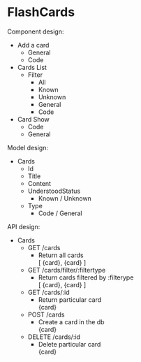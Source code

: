 FlashCards
==========

Component design:
- Add a card
  - General
  - Code
- Cards List 
  - Filter
    - All
    - Known
    - Unknown
    - General
    - Code
- Card Show
  - Code
  - General

Model design:
- Cards
  - Id
  - Title
  - Content
  - UnderstoodStatus
    - Known / Unknown
  - Type
    - Code / General
    
API design:
- Cards  
  - GET /cards  
    - Return all cards  
      [ {card}, {card} ]  
  - GET /cards/filter/:filtertype  
    - Return cards filtered by :filterype  
      [ {card}, {card} ]  
  - GET /cards/:id  
    - Return particular card  
      {card}  
  - POST /cards  
    - Create a card in the db  
      {card}  
  - DELETE /cards/:id  
    - Delete particular card  
    {card}  
